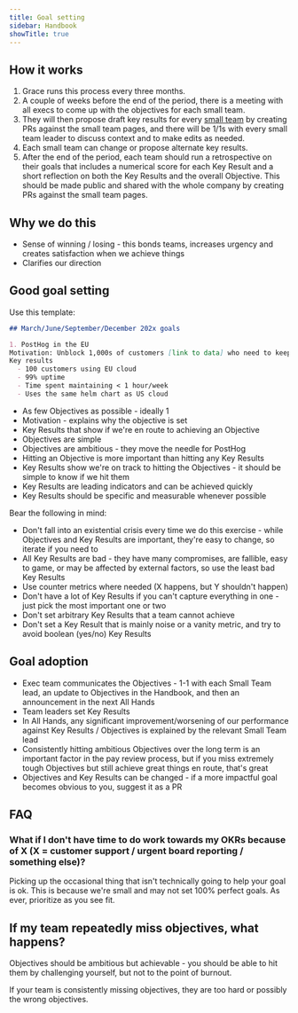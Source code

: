 ```yaml
---
title: Goal setting
sidebar: Handbook
showTitle: true
---
```


## How it works

1. Grace runs this process every three months.
2. A couple of weeks before the end of the period, there is a meeting with all execs to come up with the objectives for each small team.
3. They will then propose draft key results for every [small team](../company/small-teams) by creating PRs against the small team pages, and there will be 1/1s with every small team leader to discuss context and to make edits as needed.
4. Each small team can change or propose alternate key results.
5. After the end of the period, each team should run a retrospective on their goals that includes a numerical score for each Key Result and a short reflection on both the Key Results and the overall Objective. This should be made public and shared with the whole company by creating PRs against the small team pages.

## Why we do this

- Sense of winning / losing - this bonds teams, increases urgency and creates satisfaction when we achieve things
- Clarifies our direction

## Good goal setting

Use this template:

```md
## March/June/September/December 202x goals

1. PostHog in the EU
Motivation: Unblock 1,000s of customers [link to data] who need to keep data in the EU but are not capable of self hosting.
Key results
  - 100 customers using EU cloud
  - 99% uptime
  - Time spent maintaining < 1 hour/week
  - Uses the same helm chart as US cloud
```  

- As few Objectives as possible - ideally 1
- Motivation - explains why the objective is set
- Key Results that show if we're en route to achieving an Objective
- Objectives are simple
- Objectives are ambitious - they move the needle for PostHog
- Hitting an Objective is more important than hitting any Key Results
- Key Results show we're on track to hitting the Objectives - it should be simple to know if we hit them
- Key Results are leading indicators and can be achieved quickly
- Key Results should be specific and measurable whenever possible

Bear the following in mind:

- Don't fall into an existential crisis every time we do this exercise - while Objectives and Key Results are important, they're easy to change, so iterate if you need to
- All Key Results are bad - they have many compromises, are fallible, easy to game, or may be affected by external factors, so use the least bad Key Results
- Use counter metrics where needed (X happens, but Y shouldn't happen)
- Don't have a lot of Key Results if you can't capture everything in one - just pick the most important one or two
- Don't set arbitrary Key Results that a team cannot achieve
- Don't set a Key Result that is mainly noise or a vanity metric, and try to avoid boolean (yes/no) Key Results

## Goal adoption

- Exec team communicates the Objectives - 1-1 with each Small Team lead, an update to Objectives in the Handbook, and then an announcement in the next All Hands
- Team leaders set Key Results
- In All Hands, any significant improvement/worsening of our performance against Key Results / Objectives is explained by the relevant Small Team lead
- Consistently hitting ambitious Objectives over the long term is an important factor in the pay review process, but if you miss extremely tough Objectives but still achieve great things en route, that's great
- Objectives and Key Results can be changed - if a more impactful goal becomes obvious to you, suggest it as a PR

## FAQ

### What if I don't have time to do work towards my OKRs because of X (X = customer support / urgent board reporting / something else)?

Picking up the occasional thing that isn't technically going to help your goal is ok. This is because we're small and may not set 100% perfect goals. As ever, prioritize as you see fit.

## If my team repeatedly miss objectives, what happens?

Objectives should be ambitious but achievable - you should be able to hit them by challenging yourself, but not to the point of burnout.

If your team is consistently missing objectives, they are too hard or possibly the wrong objectives.
